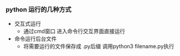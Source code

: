 ### python 运行的几种方式

- 交互式运行 
  - 通过cmd窗口 进入命令行交互界面直接运行 
- 命令运行后台文件
  - 将需要运行的文件保存成 .py后缀 调用python3 filename.py执行
